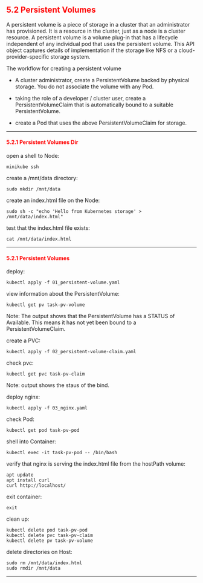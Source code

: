 ## <font color='red'> 5.2 Persistent Volumes </font>
A persistent volume is a piece of storage in a cluster that an administrator has provisioned. It is a resource in the cluster, just as a node is a cluster resource. A persistent volume is a volume plug-in that has a lifecycle independent of any individual pod that uses the persistent volume. This API object captures details of implementation if the storage like NFS or a cloud-provider-specific storage system.

The workflow for creating a persistent volume
* A cluster administrator, create a PersistentVolume backed by physical storage. You do not associate the volume with any Pod.

* taking the role of a developer / cluster user, create a PersistentVolumeClaim that is automatically bound to a suitable PersistentVolume.

* create a Pod that uses the above PersistentVolumeClaim for storage.

---

#### <font color='red'> 5.2.1 Persistent Volumes Dir</font>

open a shell to Node:
```
minikube ssh
```
create a /mnt/data directory:
```
sudo mkdir /mnt/data
```
create an index.html file on the Node:
```
sudo sh -c "echo 'Hello from Kubernetes storage' > /mnt/data/index.html"
```
test that the index.html file exists:
```
cat /mnt/data/index.html
```

---

#### <font color='red'> 5.2.1 Persistent Volumes </font>

deploy:
```
kubectl apply -f 01_persistent-volume.yaml
```
view information about the PersistentVolume:
```
kubectl get pv task-pv-volume
```
Note: The output shows that the PersistentVolume has a STATUS of Available. This means it has not yet been bound to a PersistentVolumeClaim.

create a PVC:
```
kubectl apply -f 02_persistent-volume-claim.yaml
```
check pvc:
```
kubectl get pvc task-pv-claim
```
Note: output shows the staus of the bind.

deploy nginx:
```
kubectl apply -f 03_nginx.yaml
```
check Pod:
```
kubectl get pod task-pv-pod
```
shell into Container:
```
kubectl exec -it task-pv-pod -- /bin/bash
```
verify that nginx is serving the index.html file from the hostPath volume:
```
apt update
apt install curl
curl http://localhost/
```
exit container:
```
exit
```
clean up:
```
kubectl delete pod task-pv-pod
kubectl delete pvc task-pv-claim
kubectl delete pv task-pv-volume
```
delete directories on Host:
```
sudo rm /mnt/data/index.html
sudo rmdir /mnt/data
```

---